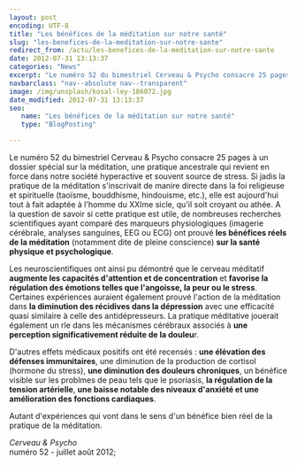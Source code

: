 ```yaml
---
layout: post
encoding: UTF-8
title: "Les bénéfices de la méditation sur notre santé"
slug: "les-benefices-de-la-meditation-sur-notre-sante"
redirect_from: /actu/les-benefices-de-la-meditation-sur-notre-sante
date: 2012-07-31 13:13:37
categories: "News"
excerpt: "Le numéro 52 du bimestriel Cerveau & Psycho consacre 25 pages à un dossier spécial sur la méditation, une pratique ancestrale qui revient en force dans notre société hyperactive et souvent source de stress."
navbarclass: "nav--absolute nav--transparent"
image: /img/unsplash/kosal-ley-186072.jpg
date_modified: 2012-07-31 13:13:37
seo:
   name: "Les bénéfices de la méditation sur notre santé"
   type: "BlogPosting"

---
```

Le numéro 52 du bimestriel Cerveau & Psycho consacre 25 pages à un dossier spécial sur la méditation, une pratique ancestrale qui revient en force dans notre société hyperactive et souvent source de stress.
Si jadis la pratique de la méditation s'inscrivait de manire directe dans la foi religieuse et spirituelle (taoïsme, bouddhisme, hindouisme, etc.), elle est aujourd'hui tout à fait adaptée à l'homme du XXIme sicle, qu'il soit croyant ou athée. A la question de savoir si cette pratique est utile, de nombreuses recherches scientifiques ayant comparé des marqueurs physiologiques (imagerie cérébrale, analyses sanguines, EEG ou ECG) ont prouvé **les bénéfices réels de la méditation** (notamment dite de pleine conscience) **sur la santé physique et psychologique**.   
  
Les neuroscientifiques ont ainsi pu démontré que le cerveau méditatif **augmente les capacités d'attention et de concentration** et **favorise la régulation des émotions telles que l'angoisse, la peur ou le stress**. Certaines expériences auraient également prouvé l'action de la méditation dans **la diminution des récidives dans la dépression** avec une efficacité quasi similaire à celle des antidépresseurs. La pratique méditative jouerait également un rle dans les mécanismes cérébraux associés à **une perception significativement réduite de la douleu**r.  
  
D'autres effets médicaux positifs ont été recensés : **une élévation des défenses immunitaires**, une diminution de la production de cortisol (hormone du stress), **une diminution des douleurs chroniques**, un bénéfice visible sur les problmes de peau tels que le psoriasis, **la régulation de la tension artérielle**, **une baisse notable des niveaux d'anxiété et une amélioration des fonctions cardiaques**.  
  
Autant d'expériences qui vont dans le sens d'un bénéfice bien réel de la pratique de la méditation.  
  
_Cerveau & Psycho_  
numéro 52 - juillet août 2012;